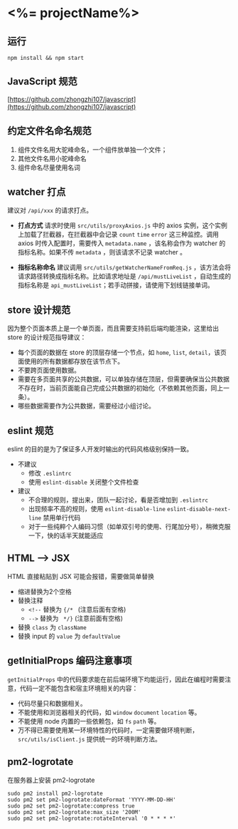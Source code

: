 # <%= projectName%>

## 运行
```
npm install && npm start
```

## JavaScript 规范
[https://github.com/zhongzhi107/javascript](https://github.com/zhongzhi107/javascript)

## 约定文件名命名规范
1. 组件文件名用大驼峰命名，一个组件放单独一个文件；
2. 其他文件名用小驼峰命名
3. 组件命名尽量使用名词

## watcher 打点
建议对 `/api/xxx` 的请求打点。

- **打点方式**
请求时使用 `src/utils/proxyAxios.js` 中的 axios 实例，这个实例上加载了拦截器，在拦截器中会记录 `count` `time` `error` 这三种监控。调用 axios 时传入配置时，需要传入 `metadata.name` ，该名称会作为 watcher 的指标名称。如果不传 `metadata` ，则该请求不记录 watcher 。

- **指标名称命名**
建议调用 `src/utils/getWatcherNameFromReq.js` ，该方法会将请求路径转换成指标名称。比如请求地址是 `/api/mustLiveList` ，自动生成的指标名称是 `api_mustLiveList`；若手动拼接，请使用下划线链接单词。

## store 设计规范
因为整个页面本质上是一个单页面，而且需要支持前后端均能渲染，这里给出 store 的设计规范指导建议：

- 每个页面的数据在 store 的顶层存储一个节点，如 `home`, `list`, `detail`，该页面使用的所有数据都存放在该节点下。
- 不要跨页面使用数据。
- 需要在多页面共享的公共数据，可以单独存储在顶层，但需要确保当公共数据不存在时，当前页面能自己完成公共数据的初始化（不依赖其他页面，同上一条）。
- 哪些数据需要作为公共数据，需要经过小组讨论。

## eslint 规范
eslint 的目的是为了保证多人开发时输出的代码风格级别保持一致。
- 不建议
  - 修改 `.eslintrc`
  - 使用 `eslint-disable` 关闭整个文件检查
- 建议
  - 不合理的规则，提出来，团队一起讨论，看是否增加到 `.eslintrc`
  - 出现频率不高的规则，使用 `eslint-disable-line` `eslint-disable-next-line` 禁用单行代码
  - 对于一些纯粹个人编码习惯（如单双引号的使用、行尾加分号），稍微克服一下，快的话半天就能适应

## HTML --> JSX
HTML 直接粘贴到 JSX 可能会报错，需要做简单替换
- 缩进替换为2个空格
- 替换注释
  - `<!--` 替换为 `{/* ` (注意后面有空格)
  - `-->` 替换为 ` */}` (注意前面有空格)
- 替换 `class` 为 `className`
- 替换 input 的 `value` 为 `defaultValue`

## getInitialProps 编码注意事项
`getInitialProps` 中的代码要求能在前后端环境下均能运行，因此在编程时需要注意，代码一定不能包含和宿主环境相关的内容：

- 代码尽量只和数据相关。
- 不能使用和浏览器相关的代码，如 `window` `document` `location` 等。
- 不能使用 node 内置的一些依赖包，如 `fs` `path` 等。
- 万不得已需要使用某一环境特性的代码时，一定需要做环境判断，`src/utils/isClient.js` 提供统一的环境判断方法。

## pm2-logrotate
在服务器上安装 pm2-logrotate

```
sudo pm2 install pm2-logrotate
sudo pm2 set pm2-logrotate:dateFormat 'YYYY-MM-DD-HH'
sudo pm2 set pm2-logrotate:compress true
sudo pm2 set pm2-logrotate:max_size '200M'
sudo pm2 set pm2-logrotate:rotateInterval '0 * * * *'
```